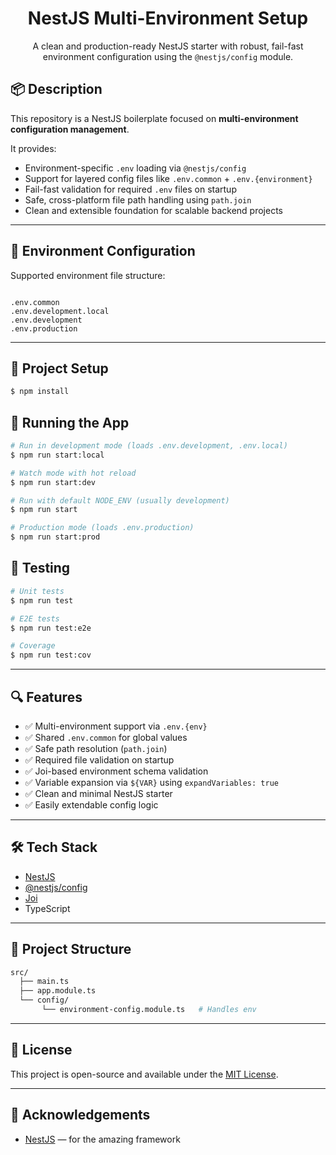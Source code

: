 <h1 align="center">NestJS Multi-Environment Setup</h1>

<p align="center">
  A clean and production-ready NestJS starter with robust, fail-fast environment configuration using the <code>@nestjs/config</code> module.
</p>

## 📦 Description

This repository is a NestJS boilerplate focused on **multi-environment configuration management**.

It provides:

- Environment-specific `.env` loading via `@nestjs/config`
- Support for layered config files like `.env.common` + `.env.{environment}`
- Fail-fast validation for required `.env` files on startup
- Safe, cross-platform file path handling using `path.join`
- Clean and extensible foundation for scalable backend projects

---

## 📁 Environment Configuration

Supported environment file structure:

```

.env.common
.env.development.local
.env.development
.env.production

````

---

## 🚀 Project Setup

```bash
$ npm install
```

## 🔧 Running the App

```bash
# Run in development mode (loads .env.development, .env.local)
$ npm run start:local

# Watch mode with hot reload
$ npm run start:dev

# Run with default NODE_ENV (usually development)
$ npm run start

# Production mode (loads .env.production)
$ npm run start:prod
```

## 🧪 Testing

```bash
# Unit tests
$ npm run test

# E2E tests
$ npm run test:e2e

# Coverage
$ npm run test:cov
```

---

## 🔍 Features

* ✅ Multi-environment support via `.env.{env}`
* ✅ Shared `.env.common` for global values
* ✅ Safe path resolution (`path.join`)
* ✅ Required file validation on startup
* ✅ Joi-based environment schema validation
* ✅ Variable expansion via `${VAR}` using `expandVariables: true`
* ✅ Clean and minimal NestJS starter
* ✅ Easily extendable config logic

---

## 🛠 Tech Stack

* [NestJS](https://nestjs.com/)
* [@nestjs/config](https://docs.nestjs.com/techniques/configuration)
* [Joi](https://www.npmjs.com/package/joi)
* TypeScript

---

## 📂 Project Structure

```bash
src/
  ├── main.ts
  ├── app.module.ts
  └── config/
       └── environment-config.module.ts   # Handles env
```

---

## 📄 License

This project is open-source and available under the [MIT License](LICENSE).

---

## 🙌 Acknowledgements

* [NestJS](https://nestjs.com) — for the amazing framework